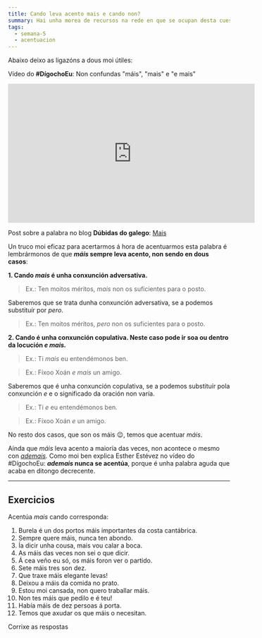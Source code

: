 ```yaml
---
title: Cando leva acento mais e cando non?
summary: Hai unha morea de recursos na rede en que se ocupan desta cuestión.
tags:
  - semana-5
  - acentuacion
---
```


Abaixo deixo as ligazóns a dous moi útiles:

Vídeo do **#DígochoEu**: Non confundas "máis", "mais" e "e mais"

<iframe width="560" height="315" src="https://www.youtube.com/embed/x69KcvDzAyY" frameborder="0" allow="accelerometer; autoplay; encrypted-media; gyroscope; picture-in-picture" allowfullscreen></iframe>

Post sobre a palabra no blog **Dúbidas do galego**:
[Mais](https://dubidasdogalego.wordpress.com/2012/05/28/mais/)

Un truco moi eficaz para acertarmos á hora de acentuarmos esta palabra é
lembrármonos de que **_máis_ sempre leva acento, non sendo en dous casos**:

**1. Cando _mais_ é unha conxunción adversativa.**

> Ex.: Ten moitos méritos, _mais_ non os suficientes para o posto.

Saberemos que se trata dunha conxunción adversativa, se a podemos substituír por
_pero_.

> Ex.: Ten moitos méritos, _pero_ non os suficientes para o posto.

**2. Cando é unha conxunción copulativa. Neste caso pode ir soa ou dentro da
locución _e mais._**

> Ex.: Ti _mais_ eu entendémonos ben.

> Ex.: Fíxoo Xoán _e mais_ un amigo.

Saberemos que é unha conxunción copulativa, se a podemos substituír pola
conxunción _e_ e o significado da oración non varía.

> Ex.: Ti _e_ eu entendémonos ben.

> Ex.: Fíxoo Xoán _e_ un amigo.

No resto dos casos, que son os máis 😉, temos que acentuar _máis_.

Aínda que _máis_ leva acento a maioría das veces, non acontece o mesmo con
_[ademais](https://www.youtube.com/watch?v=k0TG40BtW78)._ Como moi ben explica
Esther Estévez no vídeo do #DígochoEu: **_ademais_ nunca se acentúa**, porque é
unha palabra aguda que acaba en ditongo decrecente.

---

## Exercicios

Acentúa _mais_ cando corresponda:

1. Burela é un dos portos <e-answer>máis</e-answer> importantes da costa
   cantábrica.
2. Sempre quere <e-answer>máis</e-answer>, nunca ten abondo.
3. Ía dicir unha cousa, <e-answer>mais</e-answer> vou calar a boca.
4. As <e-answer>máis</e-answer> das veces non sei o que dicir.
5. Á cea veño eu só, os <e-answer>máis</e-answer> foron ver o partido.
6. Sete <e-answer>máis</e-answer> tres son dez.
7. Que traxe <e-answer>máis</e-answer> elegante levas!
8. Deixou a <e-answer>máis</e-answer> da comida no prato.
9. Estou moi cansada, non quero traballar <e-answer>máis</e-answer>.
10. Non tes <e-answer>máis</e-answer> que pedilo e é teu!
11. Había <e-answer>máis</e-answer> de dez persoas á porta.
12. Temos que axudar os que <e-answer>máis</e-answer> o necesitan.

<e-validate>Corrixe as respostas</e-validate>
